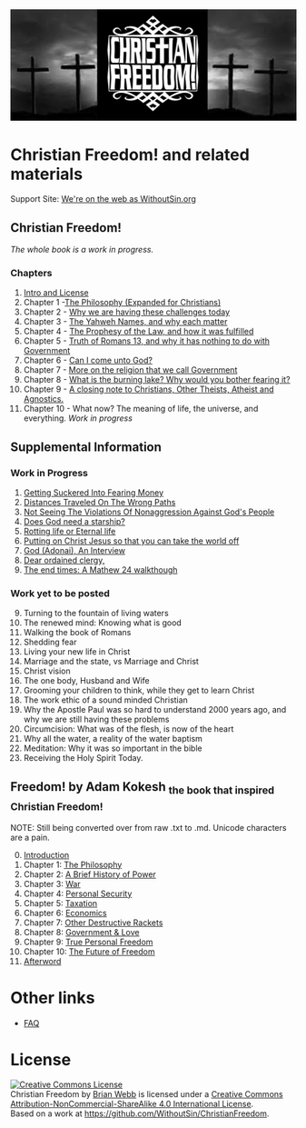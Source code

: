 <center><img src="Images/ChristianFreedomPage.png" /></center>

# Christian Freedom! and related materials
Support Site: [We're on the web as WithoutSin.org](https://www.withoutsin.org)
## Christian Freedom! 
_The whole book is a work in progress._
### Chapters
1. [Intro and License](Books/ChristianFreedomByBrianWebb/IntroAndLicense.md)
2. Chapter 1 -[The Philosophy (Expanded for Christians)](Books/ChristianFreedomByBrianWebb/Chapter1–ThePhilosophy_ExpandedForChristians.md)
3. Chapter 2 - [Why we are having these challenges today]( Books/ChristianFreedomByBrianWebb/Chapter2–WhyWeAreHavingTheseChallengesToday.md)
4. Chapter 3 - [The Yahweh Names, and why each matter]( Books/ChristianFreedomByBrianWebb/Chapter3–TheYahwehNamesAndWhyThisMatters.md)
5. Chapter 4 - [The Prophesy of the Law, and how it was fulfilled](Books/ChristianFreedomByBrianWebb/Chapter4–TheProphesyOfTheLawAndHowItWasFulfilled.md)
6. Chapter 5 - [Truth of Romans 13, and why it has nothing to do with Government](Books/ChristianFreedomByBrianWebb/Chapter5–TruthOfRomans13AndWhyItHasNothingToDoWithGovernment.md)
7. Chapter 6 - [Can I come unto God?](Books/ChristianFreedomByBrianWebb/Chapter6–CanIComeUntoGod.md)
8. Chapter 7 - [More on the religion that we call Government](Books/ChristianFreedomByBrianWebb/Chapter7–MoreOnTheReligionThatWeCallGovernment.md)
9. Chapter 8 - [What is the burning lake? Why would you bother fearing it?](Books/ChristianFreedomByBrianWebb/Chapter8–WhatIsTheBurningLakeWhyWouldYouBotherFearingIt.md)
10. Chapter 9 - [A closing note to Christians, Other Theists, Atheist and Agnostics.](Books/ChristianFreedomByBrianWebb/Chapter9–AClosingNoteToChristiansOtherTheistsAtheistAndAgnostics.md)
11. Chapter 10 - What now? The meaning of life, the universe, and everything. _Work in progress_

## Supplemental Information
### Work in Progress
 1. [Getting Suckered Into Fearing Money](Docs/GettingSuckeredIntoFearingMoney.md)
 2. [Distances Traveled On The Wrong Paths](Docs/DistancesTraveledOnTheWrongPaths.md)
 3. [Not Seeing The Violations Of Nonaggression Against God's People](Docs/NotSeeingTheViolationsOfNonaggressionAgainstGodsPeople.md) 
 4. [Does God need a starship?](Docs/DoesGodneedastarship.md)
 5. [Rotting life or Eternal life](Docs/RottingLifeOrEternalLife.md)
 6. [Putting on Christ Jesus so that you can take the world off](Docs/PuttingOnChristJesusSoThatYouCanTakeTheWorldOff.md)
 7. [God (Adonai), An Interview](Docs/God_Adonai_InAnInterview.md)
 8. [Dear ordained clergy,](Docs/stopfocusingondarkness.md)
 9. [The end times: A Mathew 24 walkthough](Docs/The%20end%20times%20-%20A%20Mathew%2024%20walkthough.md)
### Work yet to be posted
 9. Turning to the fountain of living waters
 10. The renewed mind: Knowing what is good
 11. Walking the book of Romans
 12. Shedding fear
 13. Living your new life in Christ
 14. Marriage and the state, vs Marriage and Christ
 15. Christ vision
 16. The one body, Husband and Wife
 17. Grooming your children to think, while they get to learn Christ
 18. The work ethic of a sound minded Christian
 19. Why the Apostle Paul was so hard to understand 2000 years ago, and why we are still having these problems
 20. Circumcision: What was of the flesh, is now of the heart
 21. Why all the water, a reality of the water baptism
 22. Meditation: Why it was so important in the bible
 23. Receiving the Holy Spirit Today.

## Freedom! by Adam Kokesh <sub>the book that inspired Christian Freedom!</sub>
NOTE: Still being converted over from raw .txt to .md. Unicode characters are a pain.

00. [Introduction](Books/Freedom-by-Adam-Kokesh/Freedom!%20by%20Adam%20Kokesh%20Introduction.md)
01. Chapter 1: [The Philosophy](Books/Freedom-by-Adam-Kokesh/Freedom!%20by%20Adam%20Kokesh%20Ch01.md)
02. Chapter 2: [A Brief History of Power](Books/Freedom-by-Adam-Kokesh/Freedom!%20by%20Adam%20Kokesh%20Ch02.md)
03. Chapter 3: [War](Books/Freedom-by-Adam-Kokesh/Freedom!%20by%20Adam%20Kokesh%20Ch03.md)
04. Chapter 4: [Personal Security](Books/Freedom-by-Adam-Kokesh/Freedom!%20by%20Adam%20Kokesh%20Ch04.md) 
05. Chapter 5: [Taxation](Books/Freedom-by-Adam-Kokesh/Freedom!%20by%20Adam%20Kokesh%20Ch05.md) 
06. Chapter 6: [Economics](Books/Freedom-by-Adam-Kokesh/Freedom!%20by%20Adam%20Kokesh%20Ch06.md) 
07. Chapter 7: [Other Destructive Rackets](Books/Freedom-by-Adam-Kokesh/Freedom!%20by%20Adam%20Kokesh%20Ch07.md) 
08. Chapter 8: [Government & Love](Books/Freedom-by-Adam-Kokesh/Freedom!%20by%20Adam%20Kokesh%20Ch08.md) 
09. Chapter 9: [True Personal Freedom](Books/Freedom-by-Adam-Kokesh/Freedom!%20by%20Adam%20Kokesh%20Ch09.md) 
10. Chapter 10: [The Future of Freedom](Books/Freedom-by-Adam-Kokesh/Freedom!%20by%20Adam%20Kokesh%20Ch10.md) 
11. [Afterword](Books/Freedom-by-Adam-Kokesh/Freedom!%20by%20Adam%20Kokesh%20Afterword.md) 

# Other links
* [FAQ](faq.md) 

# License
<a rel="license" href="http://creativecommons.org/licenses/by-nc-sa/4.0/"><img alt="Creative Commons License" style="border-width:0" src="https://i.creativecommons.org/l/by-nc-sa/4.0/88x31.png" /></a><br /><span xmlns:dct="http://purl.org/dc/terms/" property="dct:title">Christian Freedom</span> by <a xmlns:cc="http://creativecommons.org/ns#" href="http://withoutsin.org" property="cc:attributionName" rel="cc:attributionURL">Brian Webb</a> is licensed under a <a rel="license" href="http://creativecommons.org/licenses/by-nc-sa/4.0/">Creative Commons Attribution-NonCommercial-ShareAlike 4.0 International License</a>.<br />Based on a work at <a xmlns:dct="http://purl.org/dc/terms/" href="https://github.com/WithoutSin/ChristianFreedom" rel="dct:source">https://github.com/WithoutSin/ChristianFreedom</a>.

